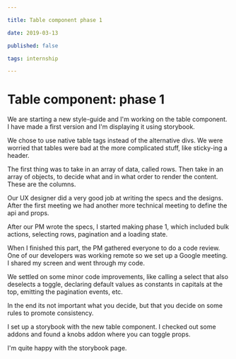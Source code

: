```yaml
---

title: Table component phase 1

date: 2019-03-13

published: false

tags: internship

---
```


# Table component: phase 1

We are starting a new style-guide and I'm working on the table component. I have made a first version and I'm displaying it using storybook.

We chose to use native table tags instead of the alternative divs. We were worried that tables were bad at the more complicated stuff, like sticky-ing a header.

The first thing was to take in an array of data, called rows. Then take in an array of objects, to decide what and in what order to render the content. These are the columns.

Our UX designer did a very good job at writing the specs and the designs. After the first meeting we had another more technical meeting to define the api and props.

After our PM wrote the specs, I started making phase 1, which included bulk actions, selecting rows, pagination and a loading state.

When I finished this part, the PM gathered everyone to do a code review. One of our developers was working remote so we set up a Google meeting. I shared my screen and went through my code.

We settled on some minor code improvements, like calling a select that also deselects a toggle, declaring default values as constants in capitals at the top, emitting the pagination events, etc.

In the end its not important what you decide, but that you decide on some rules to promote consistency.

I set up a storybook with the new table component. I checked out some addons and found a knobs addon where you can toggle props.

I'm quite happy with the storybook page.